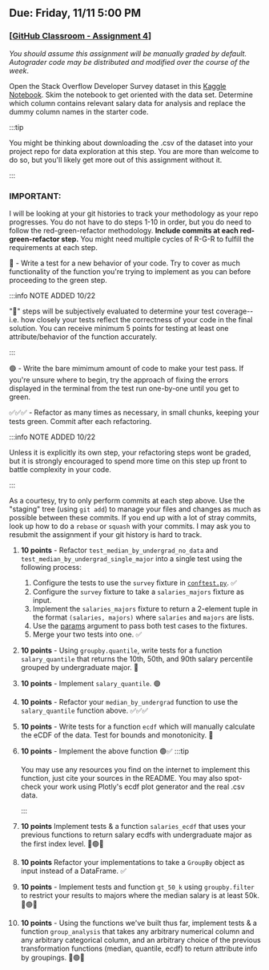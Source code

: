 ## Due: Friday, 11/11 5:00 PM

### [[GitHub Classroom - Assignment 4](https://classroom.github.com/a/3RHutrBD)]

*You should assume this assignment will be manually graded by default. Autograder code may be distributed and modified over the course of the week*.

Open the Stack Overflow Developer Survey dataset in this [Kaggle Notebook](https://www.kaggle.com/code/razamh/stack-overflow-developer-survey-analysis). Skim the notebook to get oriented with the data set. Determine which column contains relevant salary data for analysis and replace the dummy column names in the starter code.

:::tip

You might be thinking about downloading the .csv of the dataset into your project repo for data exploration at this step. You are more than welcome to do so, but you'll likely get more out of this assignment without it.

:::

### IMPORTANT:

I will be looking at your git histories to track your methodology as your repo progresses. You do not have to do steps 1-10 in order, but you do need to follow the red-green-refactor methodology. **Include commits at each red-green-refactor step.** You might need multiple cycles of R-G-R to fulfill the requirements at each step.

🔴 - Write a test for a new behavior of your code. Try to cover as much functionality of the function you're trying to implement as you can before proceeding to the green step.

:::info NOTE ADDED 10/22

"🔴" steps will be subjectively evaluated to determine your test coverage--i.e. how closely your tests reflect the correctness of your code in the final solution. You can receive minimum 5 points for testing at least one attribute/behavior of the function accurately.

:::

🟢 - Write the bare mimimum amount of code to make your test pass. If you're unsure where to begin, try the approach of fixing the errors displayed in the terminal from the test run one-by-one until you get to green.

✅✅✅ - Refactor as many times as necessary, in small chunks, keeping your tests green. Commit after each refactoring. 

:::info NOTE ADDED 10/22

Unless it is explicitly its own step, your refactoring steps wont be graded, but it is strongly encouraged to spend more time on this step up front to battle complexity in your code.

:::

As a courtesy, try to only perform commits at each step above. Use the "staging" tree (using `git add`) to manage your files and changes as much as possible between these commits. If you end up with a lot of stray commits, look up how to do a `rebase` or `squash` with your commits. I may ask you to resubmit the assignment if your git history is hard to track.


1. **10 points** - Refactor `test_median_by_undergrad_no_data` and `test_median_by_undergrad_single_major` into a single test using the following process:
    1. Configure the tests to use the `survey` fixture in [`conftest.py`](https://docs.pytest.org/en/6.2.x/fixture.html#conftest-py-sharing-fixtures-across-multiple-files). ✅
    2. Configure the `survey` fixture to take a `salaries_majors` fixture as input.
    3. Implement the `salaries_majors` fixture to return a 2-element tuple in the format `(salaries, majors)` where `salaries` and `majors` are lists. 
    4. Use the [params](https://docs.pytest.org/en/latest/how-to/fixtures.html#parametrizing-fixtures) argument to pass both test cases to the fixtures. 
    5. Merge your two tests into one. ✅


2. **10 points** - Using `groupby.quantile`, write tests for a function `salary_quantile` that returns the 10th, 50th, and 90th salary percentile grouped by undergraduate major. 🔴
3. **10 points** - Implement `salary_quantile`. 🟢
4. **10 points** - Refactor your `median_by_undergrad` function to use the `salary_quantile` function above. ✅✅✅

5. **10 points** - Write tests for a function `ecdf` which will manually calculate the eCDF of the data. Test for bounds and monotonicity. 🔴
 

6. **10 points** - Implement the above function 🟢✅
    :::tip

    You may use any resources you find on the internet to implement this function, just cite your sources in the README. You may also spot-check your work using Plotly's ecdf plot generator and the real .csv data.

    :::


7. **10 points** Implement tests & a function `salaries_ecdf` that uses your previous functions to return salary ecdfs with undergraduate major as the first index level. 🔴🟢✅

8. **10 points** Refactor your implementations to take a `GroupBy` object as input instead of a DataFrame. ✅

9. **10 points** - Implement tests and function `gt_50_k` using `groupby.filter` to restrict your results to majors where the median salary is at least 50k. 🔴🟢✅

10. **10 points** - Using the functions we've built thus far, implement tests & a function `group_analysis` that takes any arbitrary numerical column and any arbitrary categorical column, and an arbitrary choice of the previous transformation functions (median, quantile, ecdf) to return attribute info by groupings. 🔴🟢✅
